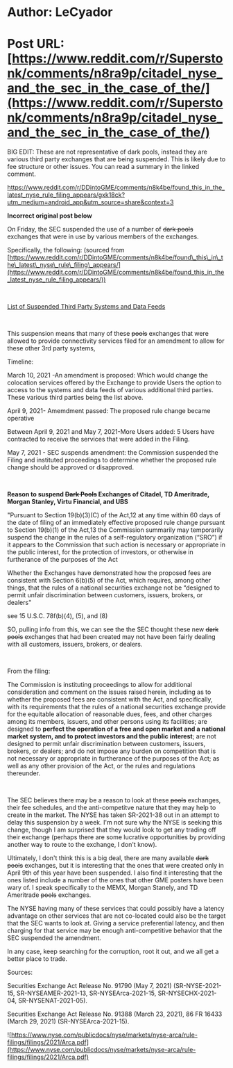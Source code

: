 # Author: LeCyador
# Post URL: [https://www.reddit.com/r/Superstonk/comments/n8ra9p/citadel_nyse_and_the_sec_in_the_case_of_the/](https://www.reddit.com/r/Superstonk/comments/n8ra9p/citadel_nyse_and_the_sec_in_the_case_of_the/)



BIG EDIT:
These are not representative of dark pools, instead they are various third party exchanges that are being suspended.
This is likely due to fee structure or other issues. You can read a summary in the linked comment.

https://www.reddit.com/r/DDintoGME/comments/n8k4be/found_this_in_the_latest_nyse_rule_filing_appears/gxk18ck?utm_medium=android_app&utm_source=share&context=3




**Incorrect original post below**



On Friday, the SEC suspended the use of a number of ~~dark pools~~ exchanges that were in use by various members of the exchanges.

Specifically, the following: (sourced from [https://www.reddit.com/r/DDintoGME/comments/n8k4be/found\_this\_in\_the\_latest\_nyse\_rule\_filing\_appears/](https://www.reddit.com/r/DDintoGME/comments/n8k4be/found_this_in_the_latest_nyse_rule_filing_appears/))

&#x200B;

[List of Suspended Third Party Systems and Data Feeds](https://preview.redd.it/w6615cm1o6y61.png?width=640&format=png&auto=webp&s=7b45579c0e2df6c98e24f11f5dde6d9692dcc7cb)

&#x200B;

This suspension means that many of these ~~pools~~ exchanges that were allowed to provide connectivity services filed for an amendment to allow for these other 3rd party systems, 

Timeline:

March 10, 2021 -An amendment is proposed: Which would change the colocation services offered by the Exchange to provide Users the option to access to the systems and data feeds of various additional third parties. These various third parties being the list above.

April 9, 2021- Amemdment passed:  The proposed rule change became operative

Between April 9, 2021 and May 7, 2021-More Users added: 5 Users have contracted to receive the services that were added in the Filing.

May 7, 2021 - SEC suspends amendment:  the Commission suspended the Filing and instituted proceedings to determine whether the proposed rule change should be approved or disapproved.

&#x200B;

**Reason to suspend ~~Dark Pools~~ Exchanges of Citadel, TD Ameritrade, Morgan Stanley, Virtu Financial, and UBS**

"Pursuant to Section 19(b)(3)(C) of the Act,12 at any time within 60 days of the date of filing of an immediately effective proposed rule change pursuant to Section 19(b)(1) of the Act,13 the Commission summarily may temporarily suspend the change in the rules of a self-regulatory organization (“SRO”) if it appears to the Commission that such action is necessary or appropriate in the public interest, for the protection of investors, or otherwise in furtherance of the purposes of the Act  

 Whether the Exchanges have demonstrated how the proposed fees are consistent with Section 6(b)(5) of the Act, which requires, among other things, that the rules of a national securities exchange not be “designed to permit unfair discrimination between customers, issuers, brokers, or dealers"

see 15 U.S.C. 78f(b)(4), (5), and (8) 

SO, pulling info from this, we can see the the SEC thought these new ~~dark pools~~ exchanges that had been created may not have been fairly dealing with all customers, issuers, brokers, or dealers. 

&#x200B;

From the filing:

 The Commission is instituting proceedings to allow for additional consideration and comment on the issues raised herein, including as to whether the proposed fees are consistent with the Act, and specifically, with its requirements that the rules of a national securities exchange provide for the equitable allocation of reasonable dues, fees, and other charges among its members, issuers, and other persons using its facilities; are designed to **perfect the operation of a free and open market and a national market system, and to protect investors and the public interest**; are not designed to permit unfair discrimination between customers, issuers, brokers, or dealers; and do not impose any burden on competition that is not necessary or appropriate in furtherance of the purposes of the Act; as well as any other provision of the Act, or the rules and regulations thereunder. 

&#x200B;

The SEC believes there may be a reason to look at these ~~pools~~ exchanges, their fee schedules, and the anti-competitve nature that they may help to create in the market. The NYSE has taken SR-2021-38 out in an attempt to delay this suspension by a week. I'm not sure why the NYSE is seeking this change, though I am surprised that they would look to get any trading off their exchange (perhaps there are some lucrative opportunities by providing another way to route to the exchange, I don't know).

Ultimately, I don't think this is a big deal, there are many available ~~dark pools~~ exchanges, but it is interesting that the ones that were created only in April 9th of this year have been suspended. I also find it interesting that the ones listed include a number of the ones that other GME posters have been wary of. I speak specifically to the MEMX, Morgan Stanely, and TD Ameritrade ~~pools~~ exchanges.

The NYSE having many of these services that could possibly have a latency advantage on other services that are not co-located could also be the target that the SEC wants to look at. Giving a service preferential latency, and then charging for that service may be enough anti-competitive behavior that the SEC suspended the amendment.

In any case, keep searching for the corruption, root it out, and we all get a better place to trade.

Sources:

Securities Exchange Act Release No. 91790 (May 7, 2021) (SR-NYSE-2021- 15, SR-NYSEAMER-2021-13, SR-NYSEArca-2021-15, SR-NYSECHX-2021- 04, SR-NYSENAT-2021-05). 

Securities Exchange Act Release No. 91388 (March 23, 2021), 86 FR 16433 (March 29, 2021) (SR-NYSEArca-2021-15). 

![https://www.nyse.com/publicdocs/nyse/markets/nyse-arca/rule-filings/filings/2021/Arca.pdf](https://www.nyse.com/publicdocs/nyse/markets/nyse-arca/rule-filings/filings/2021/Arca.pdf)